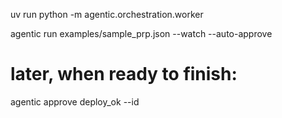 uv run python -m agentic.orchestration.worker

agentic run examples/sample_prp.json --watch --auto-approve

# later, when ready to finish:

agentic approve deploy_ok --id <id>
